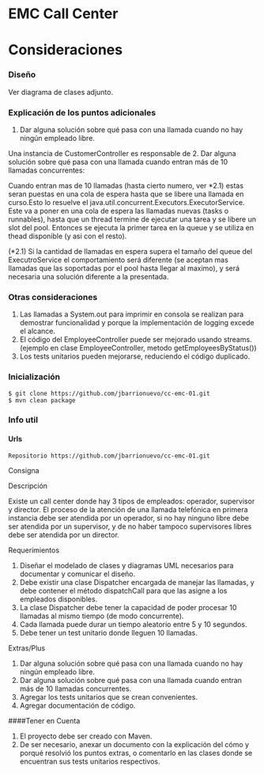 EMC Call Center
===============

# Consideraciones

### Diseño
Ver diagrama de clases adjunto.
### Explicación de los puntos adicionales
1. Dar alguna solución sobre qué pasa con una llamada cuando no hay ningún empleado libre.

Una instancia de CustomerController es responsable de 
2. Dar alguna solución sobre qué pasa con una llamada cuando entran más de 10 llamadas concurrentes:

Cuando entran mas de 10 llamadas (hasta cierto numero, ver *2.1) estas seran puestas en una cola de espera hasta que se libere una llamada en curso.Esto lo resuelve el java.util.concurrent.Executors.ExecutorService. Este va a poner en una cola de espera las llamadas nuevas (tasks o runnables), hasta que un thread termine de ejecutar una tarea y se libere un slot del pool. Entonces se ejecuta la primer tarea en la queue y se utiliza en thead disponible (y asi con el resto).

(*2.1) Si la cantidad de llamadas en espera supera el tamaño del queue del ExecutroService el comportamiento será diferente (se aceptan mas llamadas que las soportadas por el pool hasta llegar al maximo), y será necesaria una solución diferente a la presentada.


### Otras consideraciones
1. Las llamadas a System.out para imprimir en consola se realizan para demostrar funcionalidad y porque la implementación de logging excede el alcance.  
2. El código del EmployeeController puede ser mejorado usando streams. (ejemplo en clase EmployeeController, metodo getEmployeesByStatus())
3. Los tests unitarios pueden mejorarse, reduciendo el código duplicado.

### Inicialización

```
$ git clone https://github.com/jbarrionuevo/cc-emc-01.git
$ mvn clean package

```

### Info util

#### Urls

```
Repositorio https://github.com/jbarrionuevo/cc-emc-01.git
```

Consigna

Descripción

Existe un call center donde hay 3 tipos de empleados: operador,
supervisor y director. El proceso de la atención de una llamada
telefónica en primera instancia debe ser atendida por un operador, si
no hay ninguno libre debe ser atendida por un supervisor, y de no
haber tampoco supervisores libres debe ser atendida por un director.

Requerimientos

1. Diseñar el modelado de clases y diagramas UML necesarios
para documentar y comunicar el diseño.
2. Debe existir una clase Dispatcher encargada de manejar las
llamadas, y debe contener el método dispatchCall para que las
asigne a los empleados disponibles.
3. La clase Dispatcher debe tener la capacidad de poder procesar
10 llamadas al mismo tiempo (de modo concurrente).
4. Cada llamada puede durar un tiempo aleatorio entre 5 y 10
segundos.
5. Debe tener un test unitario donde lleguen 10 llamadas.

Extras/Plus

1. Dar alguna solución sobre qué pasa con una llamada cuando no
hay ningún empleado libre.
2. Dar alguna solución sobre qué pasa con una llamada cuando
entran más de 10 llamadas concurrentes.
3. Agregar los tests unitarios que se crean convenientes.
4. Agregar documentación de código.

####Tener en Cuenta

1. El proyecto debe ser creado con Maven.
2. De ser necesario, anexar un documento con la explicación del
cómo y porqué resolvió los puntos extras, o comentarlo en las
clases donde se encuentran sus tests unitarios respectivos.